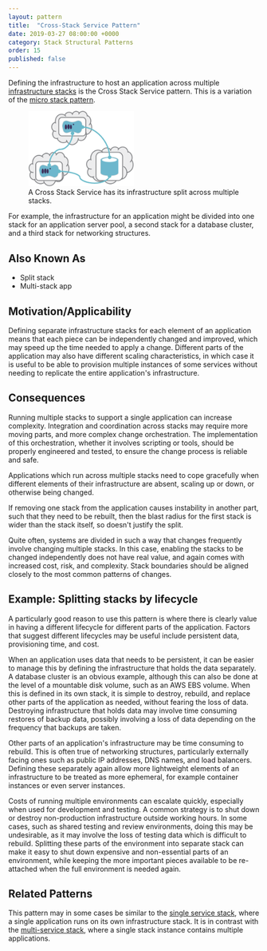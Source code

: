 ```yaml
---
layout: pattern
title:  "Cross-Stack Service Pattern"
date: 2019-03-27 08:00:00 +0000
category: Stack Structural Patterns
order: 15
published: false
---
```


Defining the infrastructure to host an application across multiple [infrastructure stacks](/patterns/stack-concept/) is the Cross Stack Service pattern. This is a variation of the [micro stack pattern](micro-stack.html).


<figure>
  <img src="images/cross-stack-service.png" alt="A Cross Stack Service has its infrastructure split across multiple stacks" width="50%"/>
  <figcaption>A Cross Stack Service has its infrastructure split across multiple stacks.</figcaption>
</figure>


For example, the infrastructure for an application might be divided into one stack for an application server pool, a second stack for a database cluster, and a third stack for networking structures.


## Also Known As

- Split stack
- Multi-stack app


## Motivation/Applicability

Defining separate infrastructure stacks for each element of an application means that each piece can be independently changed and improved, which may speed up the time needed to apply a change. Different parts of the application may also have different scaling characteristics, in which case it is useful to be able to provision multiple instances of some services without needing to replicate the entire application's infrastructure.


## Consequences

Running multiple stacks to support a single application can increase complexity. Integration and coordination across stacks may require more moving parts, and more complex change orchestration. The implementation of this orchestration, whether it involves scripting or tools, should be properly engineered and tested, to ensure the change process is reliable and safe.

Applications which run across multiple stacks need to cope gracefully when different elements of their infrastructure are absent, scaling up or down, or otherwise being changed.

If removing one stack from the application causes instability in another part, such that they need to be rebuilt, then the blast radius for the first stack is wider than the stack itself, so doesn't justify the split.

Quite often, systems are divided in such a way that changes frequently involve changing multiple stacks. In this case, enabling the stacks to be changed independently does not have real value, and again comes with increased cost, risk, and complexity. Stack boundaries should be aligned closely to the most common patterns of changes.


## Example: Splitting stacks by lifecycle

A particularly good reason to use this pattern is where there is clearly value in having a different lifecycle for different parts of the application. Factors that suggest different lifecycles may be useful include persistent data, provisioning time, and cost.

When an application uses data that needs to be persistent, it can be easier to manage this by defining the infrastructure that holds the data separately. A database cluster is an obvious example, although this can also be done at the level of a mountable disk volume, such as an AWS EBS volume. When this is defined in its own stack, it is simple to destroy, rebuild, and replace other parts of the application as needed, without fearing the loss of data. Destroying infrastructure that holds data may involve time consuming restores of backup data, possibly involving a loss of data depending on the frequency that backups are taken.

Other parts of an application's infrastructure may be time consuming to rebuild. This is often true of networking structures, particularly externally facing ones such as public IP addresses, DNS names, and load balancers. Defining these separately again allow more lightweight elements of an infrastructure to be treated as more ephemeral, for example container instances or even server instances.

Costs of running multiple environments can escalate quickly, especially when used for development and testing. A common strategy is to shut down or destroy non-production infrastructure outside working hours. In some cases, such as shared testing and review environments, doing this may be undesirable, as it may involve the loss of testing data which is difficult to rebuild. Splitting these parts of the environment into separate stack can make it easy to shut down expensive and non-essential parts of an environment, while keeping the more important pieces available to be re-attached when the full environment is needed again.


## Related Patterns

This pattern may in some cases be similar to the [single service stack](single-service-stack.html), where a single application runs on its own infrastructure stack. It is in contrast with the [multi-service stack](multi-service-stack.html), where a single stack instance contains multiple applications.

